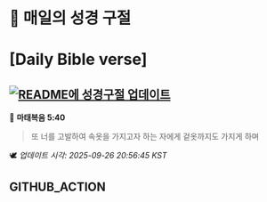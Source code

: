 # 🙏 매일의 성경 구절
# [Daily Bible verse]
## [![README에 성경구절 업데이트](https://github.com/DONGSUKA/first_test/actions/workflows/update-readme-bible.yml/badge.svg)](https://github.com/DONGSUKA/first_test/actions/workflows/update-readme-bible.yml)
<!-- START_BIBLE_VERSE -->
📖 **마태복음 5:40**
> 또 너를 고발하여 속옷을 가지고자 하는 자에게 겉옷까지도 가지게 하며

🕊️ _업데이트 시각: 2025-09-26 20:56:45 KST_
  <!-- END_BIBLE_VERSE -->
## GITHUB_ACTION
